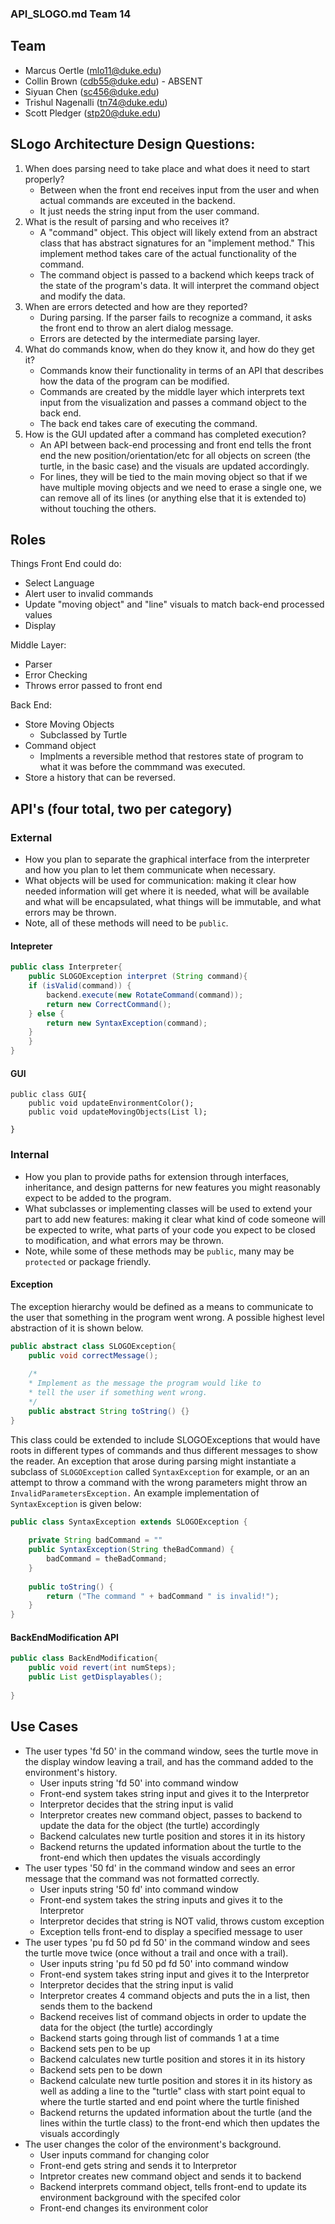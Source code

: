 ### API_SLOGO.md Team 14

## Team
* Marcus Oertle (mlo11@duke.edu)
* Collin Brown (cdb55@duke.edu) - ABSENT
* Siyuan Chen (sc456@duke.edu)
* Trishul Nagenalli (tn74@duke.edu)
* Scott Pledger (stp20@duke.edu)


## SLogo Architecture Design Questions:

1.  When does parsing need to take place and what does it need to start properly?
    * Between when the front end receives input from the user and when actual commands are exceuted in the backend.
    * It just needs the string input from the user command.
2.  What is the result of parsing and who receives it?
    * A "command" object. This object will likely extend from an abstract class that has abstract signatures for an "implement method." This implement method takes care of the actual functionality of the command.
    * The command object is passed to a backend which keeps track of the state of the program's data. It will interpret the command object and modify the data.
3.  When are errors detected and how are they reported?
    * During parsing. If the parser fails to recognize a command, it asks the front end to throw an alert dialog message.
    * Errors are detected by the intermediate parsing layer. 
4.  What do commands know, when do they know it, and how do they get it?
    * Commands know their functionality in terms of an API that describes how the data of the program can be modified.
    * Commands are created by the middle layer which interprets text input from the visualization and passes a command object to the back end.
    * The back end takes care of executing the command.
5.  How is the GUI updated after a command has completed execution?
    * An API between back-end processing and front end tells the front end the new position/orientation/etc for all objects on screen (the turtle, in the basic case) and the visuals are updated accordingly.
    * For lines, they will be tied to the main moving object so that if we have multiple moving objects and we need to erase a single one, we can remove all of its lines (or anything else that it is extended to) without touching the others.

## Roles

Things Front End could do:
* Select Language
* Alert user to invalid commands
* Update "moving object" and "line" visuals to match back-end processed values
* Display 

Middle Layer:
* Parser
* Error Checking
* Throws error passed to front end

Back End:
* Store Moving Objects
    * Subclassed by Turtle
* Command object 
    * Implments a reversible method that restores state of program to what it was before the commmand was executed.
* Store a history that can be reversed. 

## API's (four total, two per category)

### External
* How you plan to separate the graphical interface from the interpreter and how you plan to let them communicate when necessary.
* What objects will be used for communication: making it clear how needed information will get where it is needed, what will be available and what will be encapsulated, what things will be immutable, and what errors may be thrown.
 * Note, all of these methods will need to be `public`.

#### Intepreter
```java
public class Interpreter{
    public SLOGOException interpret (String command){
    if (isValid(command)) {
        backend.execute(new RotateCommand(command));
        return new CorrectCommand();
    } else {
        return new SyntaxException(command);
    }
    }
}
```

#### GUI
```javascript=
public class GUI{
    public void updateEnvironmentColor();
    public void updateMovingObjects(List l);
    
}
```

### Internal
* How you plan to provide paths for extension through interfaces, inheritance, and design patterns for new features you might reasonably expect to be added to the program.
* What subclasses or implementing classes will be used to extend your part to add new features: making it clear what kind of code someone will be expected to write, what parts of your code you expect to be closed to modification, and what errors may be thrown.
* Note, while some of these methods may be `public`, many may be `protected` or package friendly.

#### Exception

The exception hierarchy would be defined as a means to communicate to the user that something in the program went wrong. A possible highest level abstraction of it is shown below.
```java
public abstract class SLOGOException{
    public void correctMessage();
    
    /*
    * Implement as the message the program would like to 
    * tell the user if something went wrong.
    */
    public abstract String toString() {}
}
```

This class could be extended to include SLOGOExceptions that would have roots in different types of commands and thus different messages to show the reader. An exception that arose during parsing might instantiate a subclass of ``SLOGOException`` called ``SyntaxException`` for example, or an an attempt to throw a command with the wrong parameters might throw an ``InvalidParametersException.`` An example implementation of ``SyntaxException`` is given below:

```java
public class SyntaxException extends SLOGOException {
    
    private String badCommand = ""
    public SyntaxException(String theBadCommand) {
        badCommand = theBadCommand;
    }
    
    public toString() {
        return ("The command " + badCommand " is invalid!");
    }
}
```

#### BackEndModification API
```java
public class BackEndModification{
    public void revert(int numSteps);
    public List getDisplayables();
    
}
```

## Use Cases
* The user types 'fd 50' in the command window, sees the turtle move in the display window leaving a trail, and has the command added to the environment's history.
    * User inputs string 'fd 50' into command window
    * Front-end system takes string input and gives it to the Interpretor
    * Interpretor decides that the string input is valid
    * Interpretor creates new command object, passes to backend to update the data for the object (the turtle) accordingly
    * Backend calculates new turtle position and stores it in its history
    * Backend returns the updated information about the turtle to the front-end which then updates the visuals accordingly
* The user types '50 fd' in the command window and sees an error message that the command was not formatted correctly.
    * User inputs string '50 fd' into command window
    * Front-end system takes the string inputs and gives it to the Interpretor
    * Interpretor decides that string is NOT valid, throws custom exception
    * Exception tells front-end to display a specified message to user
* The user types 'pu fd 50 pd fd 50' in the command window and sees the turtle move twice (once without a trail and once with a trail).
    * User inputs string 'pu fd 50 pd fd 50' into command window
    * Front-end system takes string input and gives it to the Interpretor
    * Interpretor decides that the string input is valid
    * Interpretor creates 4 command objects and puts the in a list, then sends them to the backend
    * Backend receives list of command objects in order to update the data for the object (the turtle) accordingly
    * Backend starts going through list of commands 1 at a time
    * Backend sets pen to be up
    * Backend calculates new turtle position and stores it in its history
    * Backend sets pen to be down
    * Backend calculate new turtle position and stores it in its history as well as adding a line to the "turtle" class with start point equal to where the turtle started and end point where the turtle finished
    * Backend returns the updated information about the turtle (and the lines within the turtle class) to the front-end which then updates the visuals accordingly
* The user changes the color of the environment's background.
    * User inputs command for changing color
    * Front-end gets string and sends it to Interpretor
    * Intpretor creates new command object and sends it to backend
    * Backend interprets command object, tells front-end to update its environment background with the specifed color 
    * Front-end changes its environment color